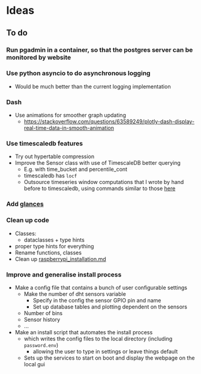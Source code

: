 # Ideas

## To do

### Run pgadmin in a container, so that the postgres server can be monitored by website
  
### Use python asyncio to do asynchronous logging

- Would be much better than the current logging implementation

### Dash

- Use animations for smoother graph updating
  - <https://stackoverflow.com/questions/63589249/plotly-dash-display-real-time-data-in-smooth-animation>

### Use timescaledb features

- Try out hypertable compression
- Improve the Sensor class with use of TimescaleDB better querying
  - E.g. with time_bucket and percentile_cont
  - timescaledb has ```locf```
  - Outsource timeseries window computations that I wrote by hand before to timescaledb, using commands similar to those [here](https://corpglory.com/s/timescaledb-grafana-plotly-time-series-analysis/)

### Add [glances](https://hub.docker.com/r/nicolargo/glances)

### Clean up code

- Classes:
  - dataclasses + type hints
- proper type hints for everything
- Rename functions, classes
- Clean up [raspberrypi_installation.md](raspberrypi_installation.md)

### Improve and generalise install process

- Make a config file that contains a bunch of user configurable settings
  - Make the number of dht sensors variable
    - Specify in the config the sensor GPIO pin and name
    - Set up database tables and plotting dependent on the sensors
  - Number of bins
  - Sensor history
  - ...
- Make an install script that automates the install process
  - which writes the config files to the local directory (including ```password.env```)
    - allowing the user to type in settings or leave things default
  - Sets up the services to start on boot and display the webpage on the local gui
